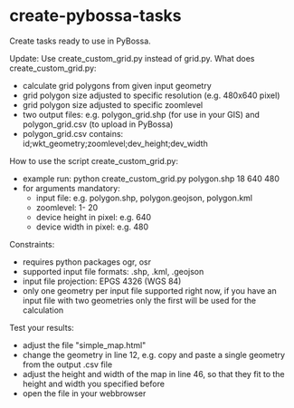 # create-pybossa-tasks
Create tasks ready to use in PyBossa.


Update: Use create_custom_grid.py instead of grid.py.
What does create_custom_grid.py:
- calculate grid polygons from given input geometry
- grid polygon size adjusted to specific resolution (e.g. 480x640 pixel)
- grid polygon size adjusted to specific zoomlevel
- two output files: e.g. polygon_grid.shp (for use in your GIS) and polygon_grid.csv (to upload in PyBossa)
- polygon_grid.csv contains: id;wkt_geometry;zoomlevel;dev_height;dev_width

How to use the script create_custom_grid.py:
- example run: python create_custom_grid.py polygon.shp 18 640 480
- for arguments mandatory:
	- input file: e.g. polygon.shp, polygon.geojson, polygon.kml
	- zoomlevel: 1- 20
	- device height in pixel: e.g. 640
	- device width in pixel: e.g. 480

Constraints:
- requires python packages ogr, osr
- supported input file formats: .shp, .kml, .geojson
- input file projection: EPGS 4326 (WGS 84)
- only one geometry per input file supported right now, if you have an input file with two geometries only the first will be used for the calculation

Test your results:
- adjust the file "simple_map.html"
- change the geometry in line 12, e.g. copy and paste a single geometry from the output .csv file
- adjust the height and width of the map in line 46, so that they fit to the height and width you specified before
- open the file in your webbrowser
